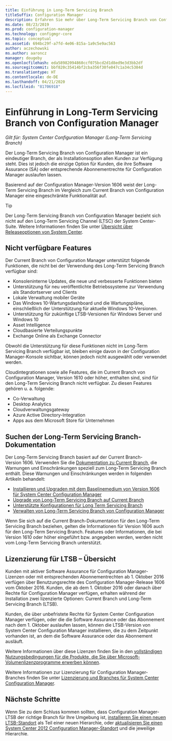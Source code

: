 ```yaml
---
title: Einführung in Long-Term Servicing Branch
titleSuffix: Configuration Manager
description: Erfahren Sie mehr über Long-Term Servicing Branch von Configuration Manager.
ms.date: 08/23/2019
ms.prod: configuration-manager
ms.technology: configmgr-core
ms.topic: conceptual
ms.assetid: 694bc29f-a7fd-4e06-815a-1a9c5e9ac563
author: aczechowski
ms.author: aaroncz
manager: dougeby
ms.openlocfilehash: eda58982094860ccf075bcd2d1d8ed9e3d3bb2df
ms.sourcegitcommit: bbf820c35414bf2cba356f30fe047c1a34c5384d
ms.translationtype: HT
ms.contentlocale: de-DE
ms.lasthandoff: 04/21/2020
ms.locfileid: "81706918"
---
```

# <a name="introduction-to-the-long-term-servicing-branch-of-configuration-manager"></a>Einführung in Long-Term Servicing Branch von Configuration Manager

*Gilt für: System Center Configuration Manager (Long-Term Servicing Branch)*

Der Long-Term Servicing Branch von Configuration Manager ist ein eindeutiger Branch, der als Installationsoption allen Kunden zur Verfügung steht. Dies ist jedoch die einzige Option für Kunden, die ihre Software Assurance (SA) oder entsprechende Abonnementrechte für Configuration Manager auslaufen lassen.

Basierend auf der Configuration Manager-Version 1606 weist der Long-Term Servicing Branch im Vergleich zum Current Branch von Configuration Manager eine eingeschränkte Funktionalität auf.

> [!TIP]   
> Der Long-Term Servicing Branch von Configuration Manager bezieht sich nicht auf den Long-Term Servicing Channel (LTSC) der System Center-Suite. Weitere Informationen finden Sie unter [Übersicht über Releaseoptionen von System Center](https://docs.microsoft.com/system-center/ltsc-and-sac-overview).

## <a name="features-that-arent-available"></a>Nicht verfügbare Features

Der Current Branch von Configuration Manager unterstützt folgende Funktionen, die nicht bei der Verwendung des Long-Term Servicing Branch verfügbar sind:

- Konsoleninterne Updates, die neue und verbesserte Funktionen bieten
- Unterstützung für neu veröffentlichte Betriebssysteme zur Verwendung als Standortserver und Clients
- Lokale Verwaltung mobiler Geräte
- Das Windows 10-Wartungsdashboard und die Wartungspläne, einschließlich der Unterstützung für aktuelle Windows 10-Versionen.  
- Unterstützung für zukünftige LTSB-Versionen für Windows Server und Windows 10
- Asset Intelligence
- Cloudbasierte Verteilungspunkte
- Exchange Online als Exchange Connector    

Obwohl die Unterstützung für diese Funktionen nicht im Long-Term Servicing Branch verfügbar ist, bleiben einige davon in der Configuration Manager-Konsole sichtbar, können jedoch nicht ausgewählt oder verwendet werden.

Cloudintegrationen sowie alle Features, die im Current Branch von Configuration Manager, Version 1610 oder höher, enthalten sind, sind für den Long-Term Servicing Branch nicht verfügbar. Zu diesen Features gehören u. a. folgende:<!--SCCMDocs#1823-->

- Co-Verwaltung
- Desktop Analytics
- Cloudverwaltungsgateway
- Azure Active Directory-Integration
- Apps aus dem Microsoft Store für Unternehmen

## <a name="find-ltsb-documentation"></a>Suchen der Long-Term Servicing Branch-Dokumentation

Der Long-Term Servicing Branch basiert auf der Current Branch-Version 1606. Verwenden Sie die [Dokumentation zu Current Branch](https://docs.microsoft.com/sccm/), die Warnungen und Einschränkungen speziell zum Long-Term Servicing Branch enthält. Diese Warnungen und Einschränkungen werden in folgenden Artikeln behandelt:

- [Installieren und Upgraden mit dem Baselinemedium von Version 1606 für System Center Configuration Manager](install-the-ltsb.md)
- [Upgrade von Long-Term Servicing Branch auf Current Branch](convert-to-current-branch.md)
- [Unterstützte Konfigurationen für Long Term Servicing Branch](supported-configurations-for-ltsb.md)
- [Verwalten von Long-Term Servicing Branch von Configuration Manager](manage-the-ltsb.md)

Wenn Sie sich auf die Current Branch-Dokumentation für den Long-Term Servicing Branch beziehen, gelten die Informationen für Version 1606 auch für den Long-Term Servicing Branch. Features oder Informationen, die bei Version 1610 oder höher eingeführt bzw. angegeben werden, werden nicht vom Long-Term Servicing Branch unterstützt.

## <a name="licensing-overview-for-the-ltsb"></a>Lizenzierung für LTSB – Übersicht   

Kunden mit aktiver Software Assurance für Configuration Manager-Lizenzen oder mit entsprechenden Abonnementrechten ab 1. Oktober 2016 verfügen über Benutzungsrechte des Configuration Manager-Release 1606 vom Oktober 2016. Kunden, die ab dem 1. Oktober 2016 oder danach über Rechte für Configuration Manager verfügen, erhalten während der Installation zwei lizenzierte Optionen: Current Branch und Long-Term Servicing Branch (LTSB).

Kunden, die über unbefristete Rechte für System Center Configuration Manager verfügen, oder die die Software Assurance oder das Abonnement nach dem 1. Oktober auslaufen lassen, können die LTSB-Version von System Center Configuration Manager installieren, die zu dem Zeitpunkt vorhanden ist, an dem die Software Assurance oder das Abonnement ausläuft.

Weitere Informationen über diese Lizenzen finden Sie in den [vollständigen Nutzungsbedingungen für die Produkte, die Sie über Microsoft-Volumenlizenzprogramme erwerben können](https://go.microsoft.com/fwlink/?LinkId=800052).

Weitere Informationen zur Lizenzierung für Configuration Manager-Branches finden Sie unter [Lizenzierung und Branches für System Center Configuration Manager](learn-more-editions.md).

## <a name="next-steps"></a>Nächste Schritte

Wenn Sie zu dem Schluss kommen sollten, dass Configuration Manager-LTSB der richtige Branch für Ihre Umgebung ist, [installieren Sie einen neuen LTSB-Standort](install-the-ltsb.md#install-a-new-site) als Teil einer neuen Hierarchie, oder [aktualisieren Sie einen System Center 2012 Configuration Manager-Standort](install-the-ltsb.md#upgrade-from-system-center-2012-configuration-manager) und die jeweilige Hierarchie.
